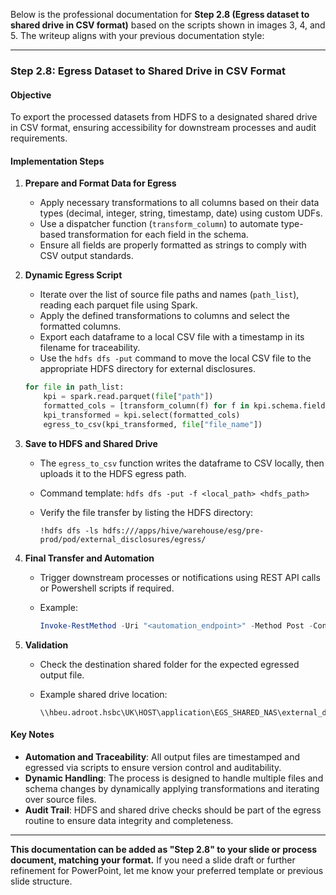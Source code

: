 Below is the professional documentation for **Step 2.8 (Egress dataset to shared drive in CSV format)** based on the scripts shown in images 3, 4, and 5. The writeup aligns with your previous documentation style:

---

### Step 2.8: Egress Dataset to Shared Drive in CSV Format

#### Objective

To export the processed datasets from HDFS to a designated shared drive in CSV format, ensuring accessibility for downstream processes and audit requirements.

#### Implementation Steps

1. **Prepare and Format Data for Egress**

   * Apply necessary transformations to all columns based on their data types (decimal, integer, string, timestamp, date) using custom UDFs.
   * Use a dispatcher function (`transform_column`) to automate type-based transformation for each field in the schema.
   * Ensure all fields are properly formatted as strings to comply with CSV output standards.

2. **Dynamic Egress Script**

   * Iterate over the list of source file paths and names (`path_list`), reading each parquet file using Spark.
   * Apply the defined transformations to columns and select the formatted columns.
   * Export each dataframe to a local CSV file with a timestamp in its filename for traceability.
   * Use the `hdfs dfs -put` command to move the local CSV file to the appropriate HDFS directory for external disclosures.

   ```python
   for file in path_list:
       kpi = spark.read.parquet(file["path"])
       formatted_cols = [transform_column(f) for f in kpi.schema.fields]
       kpi_transformed = kpi.select(formatted_cols)
       egress_to_csv(kpi_transformed, file["file_name"])
   ```

3. **Save to HDFS and Shared Drive**

   * The `egress_to_csv` function writes the dataframe to CSV locally, then uploads it to the HDFS egress path.
   * Command template:
     `hdfs dfs -put -f <local_path> <hdfs_path>`
   * Verify the file transfer by listing the HDFS directory:

     ```
     !hdfs dfs -ls hdfs:///apps/hive/warehouse/esg/pre-prod/pod/external_disclosures/egress/
     ```

4. **Final Transfer and Automation**

   * Trigger downstream processes or notifications using REST API calls or Powershell scripts if required.
   * Example:

     ```powershell
     Invoke-RestMethod -Uri "<automation_endpoint>" -Method Post -ContentType "application/json" -Body '{"body":{"data":{"projectName":"ESG","feed_name":"ESG_FLD_EUTAX_REGULAR","event":"start"}}}'
     ```

5. **Validation**

   * Check the destination shared folder for the expected egressed output file.
   * Example shared drive location:

     ```
     \\hbeu.adroot.hsbc\UK\HOST\application\EGS_SHARED_NAS\external_disclosures\Automation
     ```

#### Key Notes

* **Automation and Traceability**: All output files are timestamped and egressed via scripts to ensure version control and auditability.
* **Dynamic Handling**: The process is designed to handle multiple files and schema changes by dynamically applying transformations and iterating over source files.
* **Audit Trail**: HDFS and shared drive checks should be part of the egress routine to ensure data integrity and completeness.

---

**This documentation can be added as "Step 2.8" to your slide or process document, matching your format.** If you need a slide draft or further refinement for PowerPoint, let me know your preferred template or previous slide structure.
